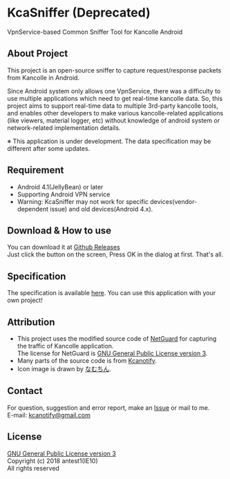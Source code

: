 # KcaSniffer (Deprecated)

VpnService-based Common Sniffer Tool for Kancolle Android

About Project
-------
This project is an open-source sniffer to capture request/response packets from Kancolle in Android.  

Since Android system only allows one VpnService, there was a difficulty to use multiple applications which need to get real-time kancolle data. 
So, this project aims to support real-time data to multiple 3rd-party kancolle tools,
and enables other developers to make various kancolle-related applications (like viewers, material logger, etc)
without knowledge of android system or network-related implementation details.

※ This application is under development. The data specification may be different after some updates.  

Requirement
-------
- Android 4.1(JellyBean) or later
- Supporting Android VPN service
- Warning: KcaSniffer may not work for specific devices(vendor-dependent issue) and old devices(Android 4.x).

Download & How to use
-------
You can download it at [Github Releases](https://github.com/antest1/KcaSniffer/releases)  
Just click the button on the screen, Press OK in the dialog at first. That's all.

Specification
-------
The specification is available [here](specification.md).
You can use this application with your own project!

Attribution
-------
- This project uses the modified source code of [NetGuard](https://github.com/M66B/NetGuard/) for capturing the traffic of Kancolle application.   
The license for NetGuard is [GNU General Public License version 3](http://www.gnu.org/licenses/gpl.txt).
- Many parts of the source code is from [Kcanotify](https://github.com/antest1/kcanotify).
- Icon image is drawn by [なむちん](https://www.pixiv.net/member.php?id=23154187).

Contact
-------
For question, suggestion and error report, make an [Issue](https://github.com/antest1/KcaSniffer/issues) or mail to me.  
E-mail: kcanotify@gmail.com

License
-------
[GNU General Public License version 3](http://www.gnu.org/licenses/gpl.txt)  
Copyright (c) 2018 antest1(IE10)  
All rights reserved
